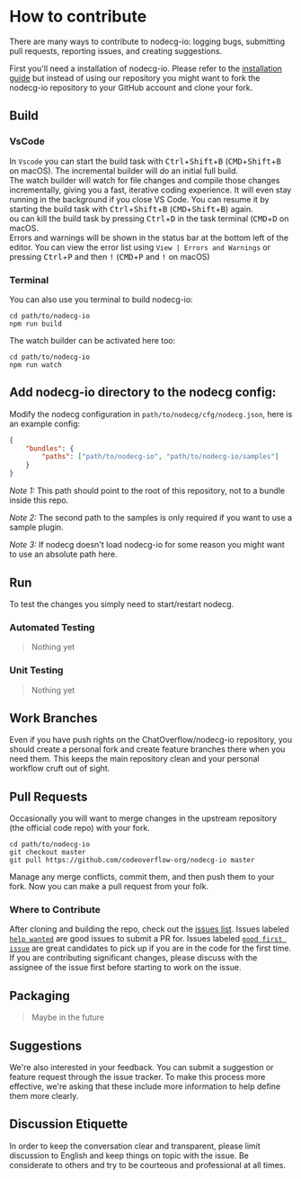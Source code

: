 # How to contribute

There are many ways to contribute to nodecg-io: logging bugs, submitting pull requests, reporting issues, and creating suggestions.

First you'll need a installation of nodecg-io. Please refer to the [installation guide](../getting_started/install.md) but
instead of using our repository you might want to fork the nodecg-io repository to your GitHub account and clone your fork.

## Build

### VsCode

In `Vscode` you can start the build task with
<kbd>Ctrl</kbd>+<kbd>Shift</kbd>+<kbd>B</kbd> (<kbd>CMD</kbd>+<kbd>Shift</kbd>+<kbd>B</kbd> on macOS).
The incremental builder will do an initial full build.  
The watch builder will watch for file changes and compile those changes incrementally, giving you a fast, iterative coding experience.
It will even stay running in the background if you close VS Code.
You can resume it by starting the build task with
<kbd>Ctrl</kbd>+<kbd>Shift</kbd>+<kbd>B</kbd> (<kbd>CMD</kbd>+<kbd>Shift</kbd>+<kbd>B</kbd>) again.  
ou can kill the build task by pressing <kbd>Ctrl</kbd>+<kbd>D</kbd> in the task terminal (<kbd>CMD</kbd>+<kbd>D</kbd> on macOS.  
Errors and warnings will be shown in the status bar at the bottom left of the editor. You can view the error list using `View | Errors and Warnings` or pressing <kbd>Ctrl</kbd>+<kbd>P</kbd> and then <kbd>!</kbd> (<kbd>CMD</kbd>+<kbd>P</kbd> and <kbd>!</kbd> on macOS)

### Terminal

You can also use you terminal to build nodecg-io:

```
cd path/to/nodecg-io
npm run build
```

The watch builder can be activated here too:

```
cd path/to/nodecg-io
npm run watch
```

## Add nodecg-io directory to the nodecg config:

Modify the nodecg configuration in `path/to/nodecg/cfg/nodecg.json`, here is an example config:

```json
{
    "bundles": {
        "paths": ["path/to/nodecg-io", "path/to/nodecg-io/samples"]
    }
}
```

_Note 1:_ This path should point to the root of this repository, not to a bundle inside this repo.

_Note 2:_ The second path to the samples is only required if you want to use a sample plugin.

_Note 3:_ If nodecg doesn't load nodecg-io for some reason you might want to use an absolute path here.

## Run

To test the changes you simply need to start/restart nodecg.

### Automated Testing

> Nothing yet

### Unit Testing

> Nothing yet

## Work Branches

Even if you have push rights on the ChatOverflow/nodecg-io repository, you should create a personal fork and create feature branches there when you need them. This keeps the main repository clean and your personal workflow cruft out of sight.

## Pull Requests

Occasionally you will want to merge changes in the upstream repository (the official code repo) with your fork.

```
cd path/to/nodecg-io
git checkout master
git pull https://github.com/codeoverflow-org/nodecg-io master
```

Manage any merge conflicts, commit them, and then push them to your fork. Now you can make a pull request from your folk.

### Where to Contribute

After cloning and building the repo, check out the [issues list](https://github.com/codeoverflow-org/nodecg-io/issues). Issues labeled [`help wanted`](https://github.com/codeoverflow-org/nodecg-io/labels/help%20wanted) are good issues to submit a PR for. Issues labeled [`good first issue`](https://github.com/codeoverflow-org/nodecg-io/labels/good%20first%20issue) are great candidates to pick up if you are in the code for the first time. If you are contributing significant changes, please discuss with the assignee of the issue first before starting to work on the issue.

## Packaging

> Maybe in the future

## Suggestions

We're also interested in your feedback. You can submit a suggestion or feature request through the issue tracker. To make this process more effective, we're asking that these include more information to help define them more clearly.

## Discussion Etiquette

In order to keep the conversation clear and transparent, please limit discussion to English and keep things on topic with the issue. Be considerate to others and try to be courteous and professional at all times.
